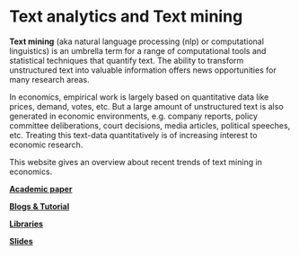 # Text analytics and Text mining

**Text mining** (aka natural language processing (nlp) or computational linguistics) is an umbrella
term for a range of computational tools and statistical techniques that quantify text. The ability to transform unstructured text into valuable information offers news opportunities for many research areas.

In economics, empirical work is largely based on quantitative data like prices, demand, votes, etc. But a large amount of unstructured text is also generated in economic environments, e.g. company reports, policy committee deliberations, court decisions, media articles, political speeches, etc.
Treating this text-data quantitatively is of increasing interest to economic research.  

This website gives an overview about recent trends of text mining in economics.

[**Academic paper**](acad_research.md)

[**Blogs & Tutorial**](blogs.md)

[**Libraries**](libraries.md)

[**Slides**](textm.html)
